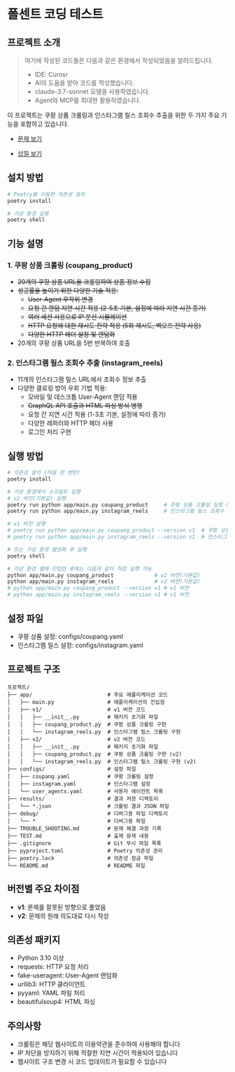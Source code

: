 # 폴센트 코딩 테스트

## 프로젝트 소개

> 여기에 작성된 코드들은 다음과 같은 환경에서 작성되었음을 알려드립니다.  
> - IDE: Curosr
> - AI의 도움을 받아 코드를 작성했습니다.
> - claude-3.7-sonnet 모델을 사용하였습니다.
> - Agent와 MCP를 최대한 활용하였습니다.

이 프로젝트는 쿠팡 상품 크롤링과 인스타그램 릴스 조회수 추출을 위한 두 가지 주요 기능을 포함하고 있습니다.

- [문제 보기](./TEST.md)

- [삽질 보기](./TROUBLE_SHOOTING.md)


## 설치 방법

```bash
# Poetry를 이용한 의존성 설치
poetry install

# 가상 환경 실행
poetry shell
```

## 기능 설명

### 1. 쿠팡 상품 크롤링 (coupang_product)
- ~~20개의 쿠팡 상품 URL을 크롤링하여 상품 정보 수집~~
- ~~성공률을 높이기 위한 다양한 기술 적용:~~
  - ~~User-Agent 무작위 변경~~
  - ~~요청 간 랜덤 지연 시간 적용 (2-5초 기본, 설정에 따라 지연 시간 증가)~~
  - ~~여러 세션 사용으로 IP 분산 시뮬레이션~~
  - ~~HTTP 요청에 대한 재시도 전략 적용 (5회 재시도, 백오프 전략 사용)~~
  - ~~다양한 HTTP 헤더 설정 및 랜덤화~~
- 20개의 쿠팡 상품 URL을 5번 반복하여 호출

### 2. 인스타그램 릴스 조회수 추출 (instagram_reels)
- 11개의 인스타그램 릴스 URL에서 조회수 정보 추출
- 다양한 클로링 방어 우회 기법 적용:
  - 모바일 및 데스크톱 User-Agent 랜덤 적용
  - ~~GraphQL API 호출과 HTML 파싱 방식 병행~~
  - 요청 간 지연 시간 적용 (1-3초 기본, 설정에 따라 증가)
  - 다양한 레퍼러와 HTTP 헤더 사용
  - 로그인 처리 구현

## 실행 방법

```bash
# 의존성 설치 (처음 한 번만)
poetry install

# 가상 환경에서 스크립트 실행
# v2 버전(기본값) 실행
poetry run python app/main.py coupang_product     # 쿠팡 상품 크롤링 실행 (v2)
poetry run python app/main.py instagram_reels     # 인스타그램 릴스 조회수 추출 실행 (v2)

# v1 버전 실행
# poetry run python app/main.py coupang_product --version v1  # 쿠팡 상품 크롤링 v1 실행
# poetry run python app/main.py instagram_reels --version v1  # 인스타그램 릴스 조회수 추출 v1 실행

# 또는 가상 환경 활성화 후 실행
poetry shell

# 가상 환경 셸에 진입한 후에는 다음과 같이 직접 실행 가능
python app/main.py coupang_product             # v2 버전(기본값)
python app/main.py instagram_reels             # v2 버전(기본값)
# python app/main.py coupang_product --version v1 # v1 버전
# python app/main.py instagram_reels --version v1 # v1 버전
```

## 설정 파일

- 쿠팡 상품 설정: configs/coupang.yaml
- 인스타그램 릴스 설정: configs/instagram.yaml

## 프로젝트 구조
```
프로젝트/
├── app/                        # 주요 애플리케이션 코드
│   ├── main.py                 # 애플리케이션의 진입점
│   ├── v1/                     # v1 버전 코드
│   │   ├── __init__.py         # 패키지 초기화 파일
│   │   ├── coupang_product.py  # 쿠팡 상품 크롤링 구현
│   │   └── instagram_reels.py  # 인스타그램 릴스 크롤링 구현
│   ├── v2/                     # v2 버전 코드
│   │   ├── __init__.py         # 패키지 초기화 파일
│   │   ├── coupang_product.py  # 쿠팡 상품 크롤링 구현 (v2)
│   │   └── instagram_reels.py  # 인스타그램 릴스 크롤링 구현 (v2)
├── configs/                    # 설정 파일
│   ├── coupang.yaml            # 쿠팡 크롤링 설정
│   ├── instagram.yaml          # 인스타그램 설정
│   └── user_agents.yaml        # 사용자 에이전트 목록
├── results/                    # 결과 저장 디렉토리
│   └── *.json                  # 크롤링 결과 JSON 파일
├── debug/                      # 디버그용 파일 디렉토리
│   └── *                       # 디버그용 파일
├── TROUBLE_SHOOTING.md         # 문제 해결 과정 기록
├── TEST.md                     # 출제 문제 내용
├── .gitignore                  # Git 무시 파일 목록
├── pyproject.toml              # Poetry 의존성 관리
├── poetry.lock                 # 의존성 잠금 파일
└── README.md                   # README 파일
```

## 버전별 주요 차이점
- **v1**: 문제를 잘못된 방향으로 풀었음
- **v2**: 문제의 원래 의도대로 다시 작성

## 의존성 패키지
- Python 3.10 이상
- requests: HTTP 요청 처리
- fake-useragent: User-Agent 랜덤화
- urllib3: HTTP 클라이언트
- pyyaml: YAML 파일 처리
- beautifulsoup4: HTML 파싱

## 주의사항
- 크롤링은 해당 웹사이트의 이용약관을 준수하여 사용해야 합니다
- IP 차단을 방지하기 위해 적절한 지연 시간이 적용되어 있습니다
- 웹사이트 구조 변경 시 코드 업데이트가 필요할 수 있습니다 